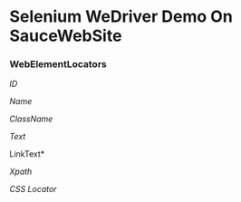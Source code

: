 # Selenium WeDriver Demo On SauceWebSite

### WebElementLocators

*ID*

*Name*

*ClassName*

*Text*

LinkText*

*Xpath*

*CSS Locator*
